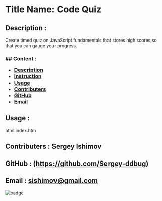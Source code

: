    <h1>Title Name: Code Quiz </h1>
  
   ## Description : 
   
   Create timed quiz on JavaScript fundamentals that stores high scores,so that you can gauge your progress.

   <h3>## Content :

- [Description](#description)
- [Instruction](#instructions)
- [Usage](#usage)
- [Contributers](#contributers)
- [GitHub](#GitHub)
- [Email](#mail)
</h3>

## Usage :

html index.htm

## Contributers : Sergey Ishimov

## GitHub : (https://github.com/Sergey-ddbug)

## Email : sishimov@gmail.com

![badge](https://img.shields.io/badge/license-Unlicense-blue.svg)
